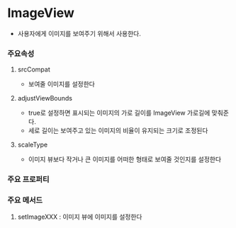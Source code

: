 # ImageView

- 사용자에게 이미지를 보여주기 위해서 사용한다.

### 주요속성
1. srcCompat
   - 보여줄 이미지를 설정한다

2. adjustViewBounds
    - true로 설정하면 표시되는 이미지의 가로 길이를 ImageView 가로길에 맞춰준다. 
    - 세로 길이는 보여주고 있는 이미지의 비율이 유지되는 크기로 조정된다

3. scaleType
   - 이미지 뷰보다 작거나 큰 이미지를 어떠한 형태로 보여줄 것인지를 설정한다


### 주요 프로퍼티

### 주요 메서드
1. setImageXXX : 이미지 뷰에 이미지를 설정한다

